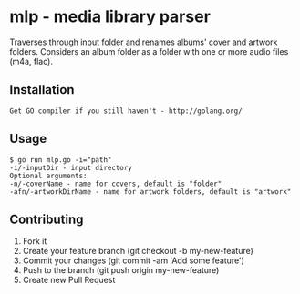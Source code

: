 # mlp - media library parser
Traverses through input folder and renames albums' cover and artwork folders. Considers an album folder as a folder with one or more audio files (m4a, flac).


## Installation
	
	Get GO compiler if you still haven't - http://golang.org/


## Usage

	$ go run mlp.go -i="path"
	-i/-inputDir - input directory
	Optional arguments:
	-n/-coverName - name for covers, default is "folder"
	-afn/-artworkDirName - name for artwork folders, default is "artwork"
	

## Contributing

1. Fork it
2. Create your feature branch (git checkout -b my-new-feature)
3. Commit your changes (git commit -am 'Add some feature')
4. Push to the branch (git push origin my-new-feature)
5. Create new Pull Request
